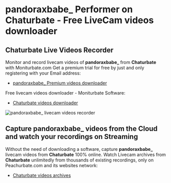 # pandoraxbabe_ Performer on Chaturbate - Free LiveCam videos downloader

## Chaturbate Live Videos Recorder

Monitor and record livecam videos of **pandoraxbabe_** from **Chaturbate** with Moniturbate.com
Get a premium trial for free by just and only registering with your Email address:
* [pandoraxbabe_ Premium videos downloader](https://moniturbate.com/request-demo-licence-key.html)

Free livecam videos downloader - Moniturbate Software:
* [Chaturbate videos downloader](https://moniturbate.com/moniturbate-download-software.html)

![pandoraxbabe_ livecam videos recorder](https://peachurnet.com/templates/moniturbate-software.png)


## Capture pandoraxbabe_ videos from the Cloud and watch your recordings on Streaming

Without the need of downloading a software, capture **pandoraxbabe_** livecam videos from **Chaturbate** 100% online.
Watch Livecam archives from **Chaturbate** unlimitedly from thousands of existing recordings, only on Peachurbate.com and its websites network:
* [Chaturbate videos archives](https://peachurnet.com/)